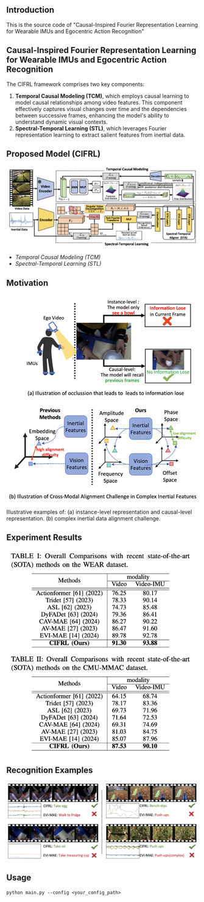 ## Introduction

This is the source code of "Causal-Inspired Fourier Representation Learning for Wearable IMUs and Egocentric Action Recognition"

## Causal-Inspired Fourier Representation Learning for Wearable IMUs and Egocentric Action Recognition

The CIFRL framework comprises two key components: 

1. **Temporal Causal Modeling (TCM)**, which employs causal learning to model causal relationships among video features. This component effectively captures visual changes over time and the dependencies between successive frames, enhancing the model's ability to understand dynamic visual contexts.
2. **Spectral-Temporal Learning (STL)**, which leverages Fourier representation learning to extract salient features from inertial data. 

## Proposed Model (CIFRL)

![Result](./images/fram.png)

* *Temporal Causal Modeling (TCM)*
* *Spectral-Temporal Learning (STL)*

## Motivation

![Result](images/Intro.png)

Illustrative examples of: (a) instance-level representation and causal-level representation. (b) complex inertial data alignment challenge.

## Experiment Results

![Result](images/Result.png)

## Recognition Examples

![Result](images/qa.png)

## Usage

```shell
python main.py --config <your_config_path> 
```

